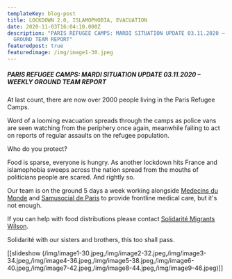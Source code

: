 ```yaml
---
templateKey: blog-post
title: LOCKDOWN 2.0, ISLAMOPHOBIA, EVACUATION
date: 2020-11-03T16:04:10.000Z
description: "PARIS REFUGEE CAMPS: MARDI SITUATION UPDATE 03.11.2020 – WEEKLY
  GROUND TEAM REPORT"
featuredpost: true
featuredimage: /img/image1-30.jpeg
---
```

##### PARIS REFUGEE CAMPS: MARDI SITUATION UPDATE 03.11.2020 – WEEKLY GROUND TEAM REPORT

At last count, there are now over 2000 people living in the Paris Refugee Camps.

Word of a looming evacuation spreads through the camps as police vans are seen watching from the periphery once again, meanwhile failing to act on reports of regular assaults on the refugee population. 

Who do you protect?

Food is sparse, everyone is hungry. As another lockdown hits France and islamophobia sweeps across the nation spread from the mouths of politicians people are scared. And rightly so.

Our team is on the ground 5 days a week working alongside [Medecins du Monde](https://www.medecinsdumonde.org/) and [Samusocial de Paris](https://www.samusocial.paris/) to provide frontline medical care, but it's not enough.

If you can help with food distributions please contact [Solidarité Migrants Wilson](https://www.facebook.com/Solidarit%C3%A9-migrants-Wilson-598228360377940).

Solidarité with our sisters and brothers, this too shall pass.

[[slideshow (/img/image1-30.jpeg,/img/image2-32.jpeg,/img/image3-34.jpeg,/img/image4-36.jpeg,/img/image5-38.jpeg,/img/image6-40.jpeg,/img/image7-42.jpeg,/img/image8-44.jpeg,/img/image9-46.jpeg)]]